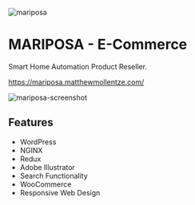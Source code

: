 
![mariposa](https://mariposa.matthewmollentze.com/wp-content/uploads/2022/12/mariposa_github.png)

# MARIPOSA - E-Commerce

Smart Home Automation Product Reseller.

https://mariposa.matthewmollentze.com/

![mariposa-screenshot](https://mariposa.matthewmollentze.com/wp-content/uploads/2022/12/Mariposa_Snapshot.png)

## Features
 - WordPress
 - NGINX
 - Redux
 - Adobe Illustrator
 - Search Functionality
 - WooCommerce
 - Responsive Web Design
